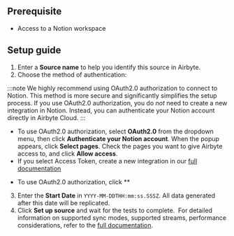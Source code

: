 ## Prerequisite

* Access to a Notion workspace
​
## Setup guide

1. Enter a **Source name** to help you identify this source in Airbyte.
2. Choose the method of authentication:

<!-- env:cloud -->
:::note
We highly recommend using OAuth2.0 authorization to connect to Notion. This method is more secure and significantly simplifies the setup process. If you use OAuth2.0 authorization, you do _not_ need to create a new integration in Notion. Instead, you can authenticate your Notion account directly in Airbyte Cloud.
:::

* To use OAuth2.0 authorization, select **OAuth2.0** from the dropdown menu, then click **Authenticate your Notion account**. When the popup appears, click **Select pages**. Check the pages you want to give Airbyte access to, and click **Allow access**.
* If you select Access Token, create a new integration in our [full documentation](https://docs.airbyte.com/integrations/sources/notion)
<!-- /env:cloud -->

<!-- env:oss -->
* To use OAuth2.0 authorization, click **
<!-- /env:oss -->

3. Enter the **Start Date** in `YYYY-MM-DDTHH:mm:ss.SSSZ`. All data generated after this date will be replicated.
4. Click **Set up source** and wait for the tests to complete.
​
For detailed information on supported sync modes, supported streams, performance considerations, refer to the [full documentation](https://docs.airbyte.com/integrations/sources/notion).

